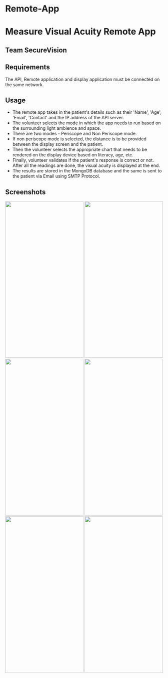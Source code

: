 # Remote-App
# **Measure Visual Acuity Remote App**
## Team SecureVision 

## Requirements
The API, Remote application and display application must be connected on the same network.

## Usage
- The remote app takes in the patient's details such as their 'Name', 'Age', 'Email', 'Contact' and the IP address of the API server. 
- The volunteer selects the mode in which the app needs to run based on the surrounding light ambience and space.
- There are two modes - Periscope and Non Periscope mode.
- If non periscope mode is selected, the distance is to be provided between the display screen and the patient.
- Then the volunteer selects the appropriate chart that needs to be rendered on the display device based on literacy, age, etc.
- Finally, volunteer validates if the patient's response is correct or not. After all the readings are done, the visual acuity is displayed at the end.
- The results are stored in the MongoDB database and the same is sent to the patient via Email using SMTP Protocol.

## Screenshots
<img src = "https://user-images.githubusercontent.com/62014238/116793481-9a203700-aae4-11eb-96da-cf58d9adb872.png" width = "250px" height = "500px">
<img src = "https://user-images.githubusercontent.com/62014238/116793887-1e73b980-aae7-11eb-8c5e-c70510258053.jpeg" width = "250px" height = "500px">
<img src = "https://user-images.githubusercontent.com/62014238/116793482-9ab8cd80-aae4-11eb-9ef8-46053271c5a9.png" width = "250px" height = "500px">
<img src = "https://user-images.githubusercontent.com/62014238/116793793-9097ce80-aae6-11eb-8f24-2efd0d00c4a3.png" width = "250px" height = "500px">
<img src = "https://user-images.githubusercontent.com/62014238/116793483-9b516400-aae4-11eb-8a90-c9fde4d11444.png" width = "250px" height = "500px">
<img src = "https://user-images.githubusercontent.com/62014238/116793794-91c8fb80-aae6-11eb-86df-b94579975ec8.png" width = "250px" height = "500px">
